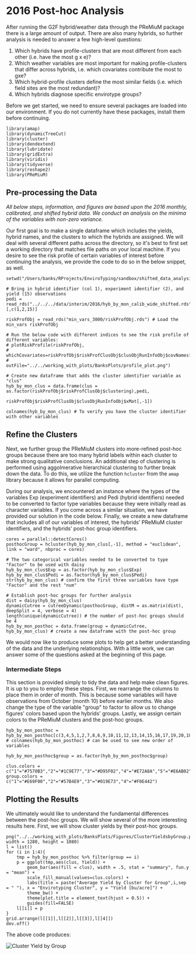 # 2016 Post-hoc Analysis

After running the G2F hybrid/weather data through the PReMiuM package there is a large amount of output. There are also many hybrids, so further analysis is needed to answer a few high-level questions:

1.  Which hybrids have profile-clusters that are most different from
    each other (i.e. have the most g x e)?
2.  Which weather variables are most important for making
    profile-clusters that differ across hybrids, i.e. which covariates
    contribute the most to gxe?
3.  Which hybrid-profile clusters define the most similar fields (i.e.
    which field sites are the most redundant)?
4.  Which hybrids diagnose specific envirotype groups?

Before we get started, we need to ensure several packages are loaded into our environment. If you do not currently have these packages, install them before continuing. 

```{r}
library(amap)
library(dynamicTreeCut)
library(cluster)
library(dendextend)
library(lubridate)
library(gridExtra)
library(viridis)
library(tidyverse)
library(reshape2)
library(PReMiuM)
```

## Pre-processing the Data

*All below steps, information, and figures are based upon the 2016 monthly, calibrated, and shifted hybrid data. We conduct an analysis on the minima of the variables with non-zero variance.*

Our first goal is to make a single dataframe which includes the yields, hybrid names, and the clusters to which the hybrids are assigned. We will deal with several different paths across the directory, so it's best to first set a working directory that matches file paths on your local machine. If you desire to see the risk profile of certain variables of interest before continuing the analysis, we provide the code to do so in the below snippet, as well.

```{r}
setwd("/Users/banks/RProjects/EnviroTyping/sandbox/shifted_data_analysis/2016")

# Bring in hybrid identifier (col 1), experiment identifier (2), and yield (15) observations 
pedi = read_rds("../../../data/interim/2016/hyb_by_mon_calib_wide_shifted.rds")[,c(1,2,15)]

riskProfObj = read_rds("min_vars_3000/riskProfObj.rds") # Load the min_vars riskProfObj

# Run the below code with different indices to see the risk profile of different variables:
# plotRiskProfile(riskProfObj,
#                 whichCovariates=riskProfObj$riskProfClusObj$clusObjRunInfoObj$covNames[11:20],
#                 outFile="../../working_with_plots/BanksPlots/profile_plot.png")

# Create new dataframe that adds the cluster identifier variable as "clus"
hyb_by_mon_clus = data.frame(clus = as.factor(riskProfObj$riskProfClusObj$clustering),pedi,
                             riskProfObj$riskProfClusObj$clusObjRunInfoObj$xMat[,-1])

colnames(hyb_by_mon_clus) # To verify you have the cluster identifier with other variables
```

## Refine the Clusters

Next, we further group the PReMiuM clusters into more-refined post-hoc groups because there are too many hybrid labels within each cluster to make strong qualitative conclusions. An additional step of clustering is performed using aggolmerative hierarchical clustering to further break down the data. To do this, we utilize the function `hcluster` from the `amap` library because it allows for parallel computing.

During our analysis, we encountered an instance where the types of the variables Exp (experiment identifiers) and Pedi (hybrid identifiers) needed to be converted to factor type variables because they were initially read as character variables. If you come across a similar situation, we have provided our solution in the code below. Finally, we create a new dataframe that includes all of our variables of interest, the hybrids' PReMiuM cluster identifiers, and the hybrids' post-hoc group identifiers. 

```{r}
cores = parallel::detectCores()
posthocGroup = hcluster(hyb_by_mon_clus[,-1], method = "euclidean", link = "ward", nbproc = cores)

# The two categorical variables needed to be converted to type "Factor" to be used with daisy
hyb_by_mon_clus$Exp = as.factor(hyb_by_mon_clus$Exp)
hyb_by_mon_clus$Pedi = as.factor(hyb_by_mon_clus$Pedi)
str(hyb_by_mon_clus) # confirm the first three variables have type "Factor" and the rest "num"

# Establish post-hoc groups for further analysis
dist = daisy(hyb_by_mon_clus)
dynamicCutree = cutreeDynamic(posthocGroup, distM = as.matrix(dist), deepSplit = 4, verbose = 4) 
length(unique(dynamicCutree)) # the number of post-hoc groups should be 4
hyb_by_mon_posthoc = data.frame(group = dynamicCutree, hyb_by_mon_clus) # create a new dataframe with the post-hoc group
```

We would now like to produce some plots to help get a better understanding of the data and the underlying relationships. With a little work, we can answer some of the questions asked at the beginning of this page.

### Intermediate Steps

This section is provided simply to tidy the data and help make clean figures. It is up to you to employ these steps. First, we rearrange the columns to place them in order of month. This is because some variables will have observations from October (month 10) before earlier months. We also change the type of the variable "group" to factor to allow us to change figures' colors based upon the hybrids' groups. Lastly, we assign certain colors to the PReMiuM clusters and the post-hoc groups.

```{r}
hyb_by_mon_posthoc = hyb_by_mon_posthoc[c(3,4,5,1,2,7,8,6,9,10,11,12,13,14,15,16,17,19,20,18,21,22,24,25,23)]
# colnames(hyb_by_mon_posthoc) # can be used to see new order of variables

hyb_by_mon_posthoc$group = as.factor(hyb_by_mon_posthoc$group)

clus.colors = c("1"="#7570B3","2"="#1C9E77","3"="#D95F02","4"="#E72A8A","5"="#E6AB02","6"="#666666")
group.colors = c("1"="#E69F00","2"="#57B4E9","3"="#019E73","4"="#F0E442")
```

## Plotting the Results

We ultimately would like to understand the fundamental differences between the post-hoc groups. We will show several of the more interesting results here. First, we will show cluster yields by their post-hoc groups. 

```{r}
png("../../working_with_plots/BanksPlots/Figures/ClusterYieldsbyGroup.png", width = 1280, height = 1080)
l = list()
for (i in 1:4){
    tmp = hyb_by_mon_posthoc %>% filter(group == i)
    p = ggplot(tmp,aes(clus, Yield)) + 
        geom_bar(aes(fill = clus), width = .5, stat = "summary", fun.y = "mean") + 
        scale_fill_manual(values=clus.colors) +
        labs(title = paste("Average Yield by Cluster for Group",i,sep = " "), x = "Envirotyping Cluster", y = "Yield [bu/acre]") +
        theme_bw() + 
        theme(plot.title = element_text(hjust = 0.5)) + 
        guides(fill=FALSE)
    l[[i]] = p
}
grid.arrange(l[[1]],l[[2]],l[[3]],l[[4]])
dev.off()
```

The above code produces:

![Cluster Yield by Group](https://github.com/TACC/EnviroTyping/blob/master/sandbox/working_with_plots/Figures/ClusterYieldsbyGroup.png)


